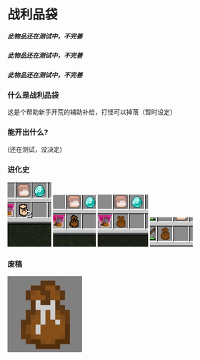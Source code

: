 # 战利品袋

##### 此物品还在测试中，不完善
##### 此物品还在测试中，不完善
##### 此物品还在测试中，不完善

### 什么是战利品袋

这是个帮助新手开荒的辅助补给，打怪可以掉落（暂时设定）

### 能开出什么?

(还在测试，没决定)

### 进化史

<img src="/test/loot_bag/img/1.png">

<img src="/test/loot_bag/img/2.png">

<img src="/test/loot_bag/img/3.png">

<img src="/test/loot_bag/img/4.png">

### 废稿

<img src="/test/loot_bag/img/5.jpg">